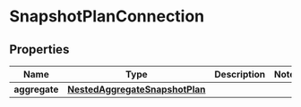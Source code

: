 

# SnapshotPlanConnection


## Properties

Name | Type | Description | Notes
------------ | ------------- | ------------- | -------------
**aggregate** | [**NestedAggregateSnapshotPlan**](NestedAggregateSnapshotPlan.md) |  | 



